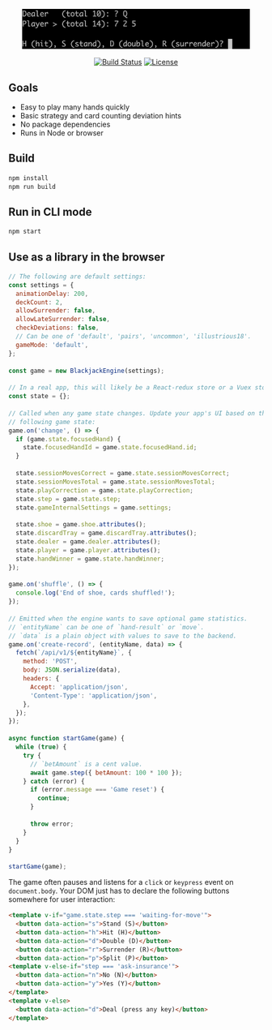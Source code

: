 <p align="center">
  <a href="https://blackjacktrainer.app/" target="_blank">
    <img width="450" src="https://github.com/blackjacktrainer/blackjackjs-engine/raw/master/preview.gif" alt="Preview" />
  </a>
</p>

<p align="center">
  <a href="https://github.com/blackjacktrainer/blackjackjs-engine/actions"><img src="https://github.com/blackjacktrainer/blackjackjs-engine/workflows/Tests/badge.svg?branch=master" alt="Build Status" /></a>
  <a href="https://github.com/blackjacktrainer/blackjackjs-engine/blob/master/LICENSE"><img src="https://img.shields.io/github/license/blackjacktrainer/blackjackjs-engine" alt="License"></a>
</p>

## Goals

* Easy to play many hands quickly
* Basic strategy and card counting deviation hints
* No package dependencies
* Runs in Node or browser

## Build

```sh
npm install
npm run build
```

## Run in CLI mode

```sh
npm start
```

## Use as a library in the browser

```js
// The following are default settings:
const settings = {
  animationDelay: 200,
  deckCount: 2,
  allowSurrender: false,
  allowLateSurrender: false,
  checkDeviations: false,
  // Can be one of 'default', 'pairs', 'uncommon', 'illustrious18'.
  gameMode: 'default',
};

const game = new BlackjackEngine(settings);

// In a real app, this will likely be a React-redux store or a Vuex store.
const state = {};

// Called when any game state changes. Update your app's UI based on the
// following game state:
game.on('change', () => {
  if (game.state.focusedHand) {
    state.focusedHandId = game.state.focusedHand.id;
  }

  state.sessionMovesCorrect = game.state.sessionMovesCorrect;
  state.sessionMovesTotal = game.state.sessionMovesTotal;
  state.playCorrection = game.state.playCorrection;
  state.step = game.state.step;
  state.gameInternalSettings = game.settings;

  state.shoe = game.shoe.attributes();
  state.discardTray = game.discardTray.attributes();
  state.dealer = game.dealer.attributes();
  state.player = game.player.attributes();
  state.handWinner = game.state.handWinner;
});

game.on('shuffle', () => {
  console.log('End of shoe, cards shuffled!');
});

// Emitted when the engine wants to save optional game statistics.
// `entityName` can be one of `hand-result` or `move`.
// `data` is a plain object with values to save to the backend.
game.on('create-record', (entityName, data) => {
  fetch(`/api/v1/${entityName}`, {
    method: 'POST',
    body: JSON.serialize(data),
    headers: {
      Accept: 'application/json',
      'Content-Type': 'application/json',
    },
  });
});

async function startGame(game) {
  while (true) {
    try {
      // `betAmount` is a cent value.
      await game.step({ betAmount: 100 * 100 });
    } catch (error) {
      if (error.message === 'Game reset') {
        continue;
      }

      throw error;
    }
  }
}

startGame(game);
```

The game often pauses and listens for a `click` or `keypress` event on
`document.body`. Your DOM just has to declare the following buttons somewhere
for user interaction:

```html
<template v-if="game.state.step === 'waiting-for-move'">
  <button data-action="s">Stand (S)</button>
  <button data-action="h">Hit (H)</button>
  <button data-action="d">Double (D)</button>
  <button data-action="r">Surrender (R)</button>
  <button data-action="p">Split (P)</button>
<template v-else-if="step === 'ask-insurance'">
  <button data-action="n">No (N)</button>
  <button data-action="y">Yes (Y)</button>
</template>
<template v-else>
  <button data-action="d">Deal (press any key)</button>
</template>
```

